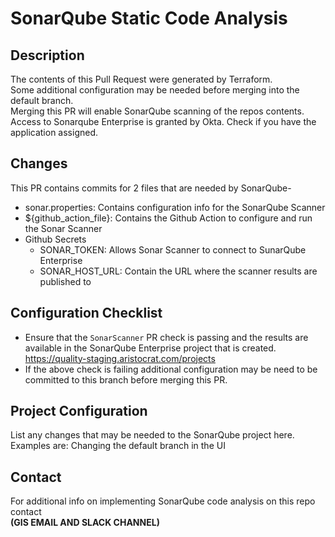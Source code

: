 # SonarQube Static Code Analysis
## Description  
The contents of this Pull Request were generated by Terraform.  
Some additional configuration may be needed before merging into the default branch.  
Merging this PR will enable SonarQube scanning of the repos contents.  
Access to Sonarqube Enterprise is granted by Okta. Check if you have the application assigned.

## Changes
This PR contains commits for 2 files that are needed by SonarQube-
* sonar.properties: Contains configuration info for the SonarQube Scanner
* ${github_action_file}: Contains the Github Action to configure and run the Sonar Scanner
* Github Secrets
  * SONAR_TOKEN: Allows Sonar Scanner to connect to SunarQube Enterprise
  * SONAR_HOST_URL: Contain the URL where the scanner results are published to

## Configuration Checklist
- Ensure that the `SonarScanner` PR check is passing and the results are available in the SonarQube Enterprise project that is created.  
https://quality-staging.aristocrat.com/projects
- If the above check is failing additional configuration may be need to be committed to this branch before merging this PR.

## Project Configuration
List any changes that may be needed to the SonarQube project here.  
Examples are: Changing the default branch in the UI

## Contact
For additional info on implementing SonarQube code analysis on this repo contact  
__(GIS EMAIL AND SLACK CHANNEL)__